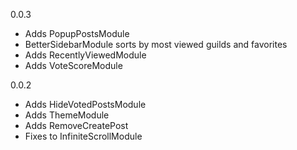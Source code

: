 0.0.3
- Adds PopupPostsModule
- BetterSidebarModule sorts by most viewed guilds and favorites
- Adds RecentlyViewedModule
- Adds VoteScoreModule

0.0.2
- Adds HideVotedPostsModule
- Adds ThemeModule
- Adds RemoveCreatePost
- Fixes to InfiniteScrollModule

